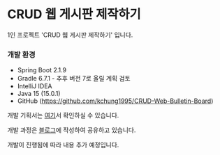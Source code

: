 # CRUD 웹 게시판 제작하기

1인 프로젝트 'CRUD 웹 게시판 제작하기' 입니다.

### 개발 환경

- Spring Boot 2.1.9
- Gradle 6.7.1 - 추후 버전 7로 올릴 계획 검토
- IntelliJ IDEA
- Java 15 (15.0.1)
- GitHub (https://github.com/kchung1995/CRUD-Web-Bulletin-Board)

개발 기획서는 [여기](https://accurate-frigate-143.notion.site/CRUD-40f53ae8dd59467aa21d12c039e64634)서 확인하실 수 있습니다.  
  
개발 과정은 [블로그](katfun.tistory.com)에 작성하여 공유하고 있습니다.
  
개발이 진행됨에 따라 내용 추가 예정입니다.